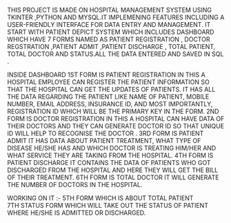 THIS PROJECT IS MADE ON HOSPITAL MANAGEMENT SYSTEM USING TKINTER ,PYTHON AND MYSQL.IT IMPLEMENING FEATURES INCLUDING A USER-FRIENDLY INTERFACE FOR DATA ENTRY AND MANAGEMENT.
IT START WITH PATIENT DEPICT SYSTEM WHICH INCLUDES DASHBOARD WHICH HAVE 7 FORMS NAMED AS PATIENT REGISTRATION , DOCTOR REGSTRATION ,PATIENT ADMIT ,PATIENT DISCHARGE , TOTAL PATIENT,
TOTAL DOCTOR AND STATUS.ALL THE DATA ENTERED AND SAVED IN SQL .

INSIDE DASHBOARD
1ST FORM IS PATIENT REGISTRATION IN THIS A HOSPITAL EMPLOYEE CAN REGISTER THE PATIENT INFORMATION SO THAT THE HOSPITAL CAN GET THE UPDATES OF PATIENTS. 
IT HAS ALL THE DATA REGARDING THE PATIENT LIKE NAME OF PATIENT, MOBILE NUMBER, EMAIL ADDRESS, INSURANCE ID, AND MOST IMPORTANTLY, REGISTRATION ID WHICH WILL
BE THE PRIMARY KEY IN THE FORM.
2ND FORM IS DOCTOR REGISTRATION IN THIS A HOSPITAL CAN HAVE DATA OF THEIR DOCTORS AND THEY CAN GENERATE DOCTOR ID SO THAT UNIQUE ID WILL HELP TO RECOGNISE THE DOCTOR .
3RD FORM IS PATIENT ADMIT IT HAS DATA ABOUT PATIENT TREATMENT, WHAT TYPE OF DISEASE HE/SHE HAS AND WHICH DOCTOR IS TREATING HIM/HER AND WHAT SERVICE THEY ARE TAKING FROM THE HOSPITAL.
4TH FORM IS PATIENT DISCHARGE IT CONTAINS THE DATA OF PATIENTS WHO GOT DISCHARGED FROM THE HOSPITAL AND HERE THEY WILL GET THE BILL OF THEIR TREATMENT.
6TH FORM IS TOTAL DOCTOR IT WILL GENERATE THE NUMBER OF DOCTORS IN THE HOSPITAL.

WORKING ON IT :-
  5TH FORM WHICH IS  ABOUT TOTAL PATIENT  
  7TH STATUS FORM WHICH WILL TAKE OUT THE STATUS OF PATIENT WHERE HE/SHE IS ADMITTED OR DISCHARGED.

